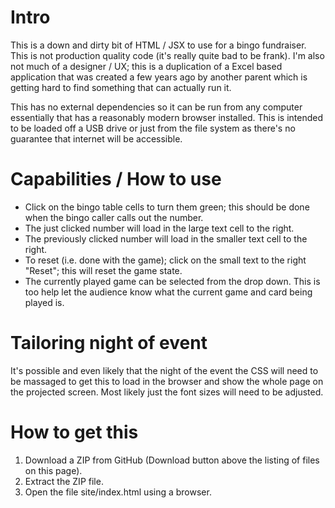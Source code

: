 # Intro

This is a down and dirty bit of HTML / JSX to use for a bingo fundraiser.  This is not production quality code (it's really quite bad to be frank).  I'm also not much of a designer / UX; this is a duplication of a Excel based application that was created a few years ago by another parent which is getting hard to find something that can actually run it.

This has no external dependencies so it can be run from any computer essentially that has a reasonably modern browser installed.  This is intended to be loaded off a USB drive or just from the file system as there's no guarantee that internet will be accessible.

# Capabilities / How to use

- Click on the bingo table cells to turn them green; this should be done when the bingo caller calls out the number.
- The just clicked number will load in the large text cell to the right.
- The previously clicked number will load in the smaller text cell to the right.
- To reset (i.e. done with the game); click on the small text to the right "Reset"; this will reset the game state.
- The currently played game can be selected from the drop down.  This is too help let the audience know what the current game and card being played is.

# Tailoring night of event

It's possible and even likely that the night of the event the CSS will need to be massaged to get this to load in the browser and show the whole page on the projected screen.  Most likely just the font sizes will need to be adjusted.

# How to get this

1. Download a ZIP from GitHub (Download button above the listing of files on this page).
2. Extract the ZIP file.
3. Open the file site/index.html using a browser.
